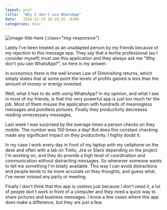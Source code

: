 ```yaml
---
layout: post
title:  "Why I don't use WhatsApp"
date:   2016-12-19 10:18:35 -0300
categories: misc
---
```

![image-title-here](http://ind5.ccio.co/HA/JD/VE/bb4cec84d2d5c32c251c143fdb23952d.jpg?iw=300)
{:class="img-responsive"}



Lately I've been treated as an unadapted person by my friends because of my rejection to this message app. They say that a techie professional (as I consider myself) must use this application and they always ask me "Why don't you use WhatsApp?", so here is my answer.

In economics there is the well known Law of Diminishing returns, which simply states that at some point the levels of profits gained is less than the amount of money or energy invested.

Well, what it has to do with using WhatsApp? In my opinion, and what I see in most of my friends, is that this very powerful app is just too much for the job. Most of them misuse the application with hundreds of meaningless messages and pointless pictures. Finally they productivity decreases reading unnecessary messages.

Last week I was surprised by the average times a person checks on they mobile. The number was 150 times a day! But does this constant checking made any significant impact on they productivity. I highly doubt it.

In my case I work every day in front of my laptop with my cellphone on the desk and often with a tab on Trello, Jira or Slack depending on the project I'm working on, and they do provide a high level of coordination and communication without distracting messages. So whenever someone wants to tell me something I'm totally available. This way I can avoid distractions and people tends to be more accurate on they thoughts, and guess what, I've never missed any party or meeting.

Finally I don't think that this app is useless just because I don't need it, a lot of people don't work in front of a computer and they need a quick way to share pictures and business messages. I know a few cases where this app does make a difference, but they are just a few.
